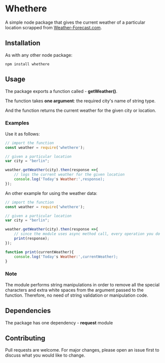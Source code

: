 # Whethere

A simple node package that gives the current weather of a particular location scrapped from [Weather-Forecast.com](https://www.weather-forecast.com/).

## Installation

As with any other node package:

```
npm install whethere
```

## Usage

The package exports a function called - **getWeather()**.

The function takes **one argument**: the required city's name of string type.

And the function returns the current weather for the given city or location.

### Examples

Use it as follows:

```js
// import the function
const weather = require('whethere');

// given a particular location
var city = "berlin";

weather.getWeather(city).then(response =>{
    // logs the current weather for the given location
    console.log('Today's Weather:',response);        
});
```

An other example for using the weather data:

```js
// import the function
const weather = require('whethere');

// given a particular location
var city = "berlin";

weather.getWeather(city).then(response =>{  
    // since the module uses async method call, every operation you do with the data should be done from this scope
    print(response);
});

function print(currentWeather){
    console.log('Today's Weather:',currentWeather);
}
```

### Note

The module performs string manipulations in order to remove all the special characters and extra white spaces from the argument passed to the function. Therefore, no need of string validation or manipulation code.

## Dependencies

The package has one dependency - **request** module 

## Contributing

Pull requests are welcome. For major changes, please open an issue first to discuss what you would like to change.

